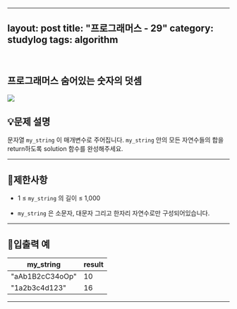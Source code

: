 ﻿
---
layout: post
title: "프로그래머스 - 29"
category: studylog
tags: algorithm
---

<br>

## 프로그래머스 숨어있는 숫자의 덧셈


![](https://velog.velcdn.com/images/dlsdud9098/post/e1464da6-734f-4172-a5d3-8df73b71a328/image.png)
## 💡문제 설명
문자열 ```my_string```
이 매개변수로 주어집니다. ```my_string```
안의 모든 자연수들의 합을 return하도록 solution 함수를 완성해주세요.


---




## 🚫제한사항


* 1 ≤ ```my_string```
의 길이 ≤ 1,000




* ```my_string```
은 소문자, 대문자 그리고 한자리 자연수로만 구성되어있습니다.




---




## 🔢입출력 예




<table><thead><tr><th>my_string</th><th>result</th></tr></thead><tbody><tr><td>"aAb1B2cC34oOp"</td><td>10</td></tr><tr><td>"1a2b3c4d123"</td><td>16</td></tr></tbody>
</table>


---




